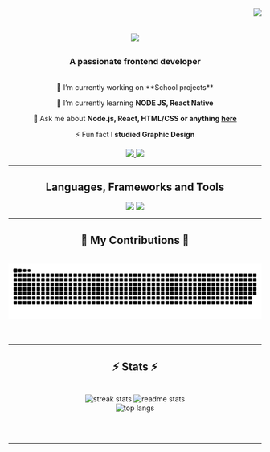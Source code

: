 <img align="right" src="https://visitor-badge.laobi.icu/badge?page_id=latoyaln.latoyaln" />

<h1 align="center">
    <img src="https://readme-typing-svg.herokuapp.com/?font=Poppins&size=35&center=true&vCenter=true&width=500&height=70&duration=3000&color=000&lines=Hi+There!+👋;+I'm+Latoya!;" />
</h1>

<h3 align="center">A passionate frontend developer</h3>

<br/>

<div align="center">
 🔭 I’m currently working on **School projects**
 
 🌱 I’m currently learning **NODE JS, React Native**

💬 Ask me about **Node.js, React, HTML/CSS or anything [here](https://github.com/latoyaln/latoyaln/issues)**

⚡ Fun fact **I studied Graphic Design**

 </div>
 
<div align="center"> 
  <a href="mailto:l.n.design@hotmail.com">
    <img src="https://img.shields.io/badge/Gmail-333333?style=for-the-badge&logo=gmail&logoColor=red" />
  </a>
  <a href="https://www.linkedin.com/in/latoyanijmeijer/" target="_blank">
    <img src="https://img.shields.io/badge/LinkedIn-0077B5?style=for-the-badge&logo=linkedin&logoColor=white" target="_blank" />
  </a>
</div>

 <hr/>
 
<h2 align="center">Languages, Frameworks and Tools</h2>
<div align="center">
    <img src="https://skillicons.dev/icons?i=html,css,javascript,nodejs,c#,react,git,express" />
    <img src="https://skillicons.dev/icons?i=figma,illustrator,photoshop,mysql,mariadb" /><br>
</div>

<hr/>

<div align="center">
  <h2>🐍 My Contributions 🐍</h2>
  <br>
  <img alt="snake eating my contributions" src="https://raw.githubusercontent.com/latoyaln/latoyaln/output/github-contribution-grid-snake.svg" />
  <br/><br/><br/>
</div>

<hr/>

<h2 align="center">⚡ Stats ⚡</h2>
<br>
<div align=center>
  <img width=390 src="https://streak-stats.demolab.com/?user=latoyaln&count_private=true&theme=react&border_radius=10" alt="streak stats"/>
  <img width=390 src="https://github-readme-stats.vercel.app/api?username=latoyaln&count_private=true&show_icons=true&theme=react&rank_icon=github&border_radius=10" alt="readme stats" />
  <br/>
  <img width=325 align="center" src="https://github-readme-stats.vercel.app/api/top-langs/?username=latoyaln&hide=HTML&langs_count=8&layout=compact&theme=react&border_radius=10&size_weight=0.5&count_weight=0.5&exclude_repo=github-readme-stats" alt="top langs" />
</div>

<br/><br/>

<hr/>

<br/>

